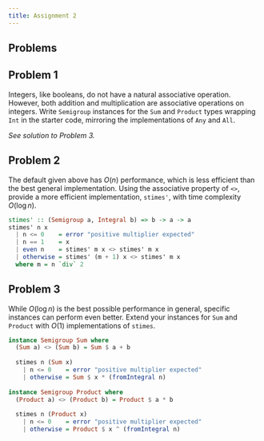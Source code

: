 ```yaml
---
title: Assignment 2
---
```


## Problems

## Problem 1

Integers, like booleans, do not have a natural associative operation.
However, both addition and multiplication are associative operations on
integers. Write `Semigroup` instances for the `Sum` and `Product` types
wrapping `Int` in the starter code, mirroring the implementations of `Any`
and `All`.

_See solution to Problem 3._

## Problem 2

The default given above has $O(n)$ performance, which is less efficient than
the best general implementation.  Using the associative property of `<>`,
provide a more efficient implementation, `stimes'`, with time
complexity $O(\log n)$.

```haskell
stimes' :: (Semigroup a, Integral b) => b -> a -> a
stimes' n x
  | n <= 0    = error "positive multiplier expected"
  | n == 1    = x
  | even n    = stimes' m x <> stimes' m x
  | otherwise = stimes' (m + 1) x <> stimes' m x
  where m = n `div` 2
```

## Problem 3

While $O(\log n)$ is the best possible performance in general, specific
instances can perform even better. Extend your instances for `Sum` and `Product`
with $O(1)$ implementations of `stimes`.

```haskell
instance Semigroup Sum where
  (Sum a) <> (Sum b) = Sum $ a + b
  
  stimes n (Sum x)
    | n <= 0    = error "positive multiplier expected"
    | otherwise = Sum $ x * (fromIntegral n)
  
instance Semigroup Product where
  (Product a) <> (Product b) = Product $ a * b
  
  stimes n (Product x)
    | n <= 0    = error "positive multiplier expected"
    | otherwise = Product $ x ^ (fromIntegral n)
```